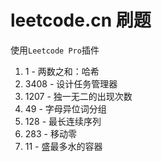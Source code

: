 # leetcode.cn 刷题

使用`Leetcode Pro`插件

1. 1 - 两数之和：哈希
2. 3408 - 设计任务管理器
3. 1207 - 独一无二的出现次数
4. 49 - 字母异位词分组
5. 128 - 最长连续序列
6. 283 - 移动零
7. 11 - 盛最多水的容器
